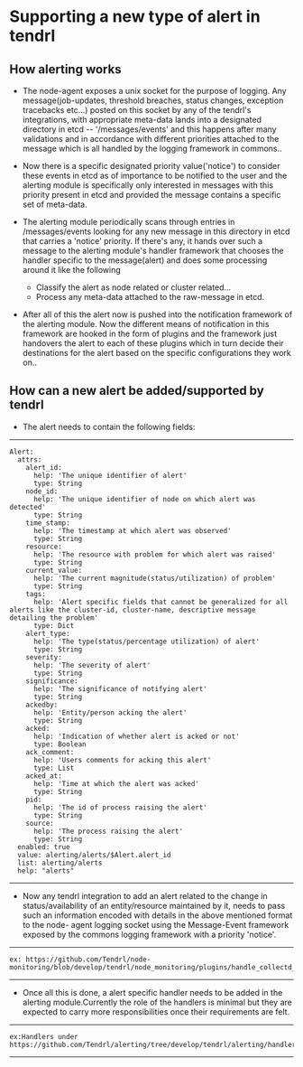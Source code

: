 # Supporting a new type of alert in tendrl

## How alerting works

* The node-agent exposes a unix socket for the purpose of logging.
  Any message(job-updates, threshold breaches, status changes, exception tracebacks etc...) posted on this socket by 
  any of the tendrl's integrations, with appropriate meta-data lands into a designated directory in etcd -- 
  '/messages/events' and this happens after many validations and in accordance with different priorities attached to 
  the message which is all handled by the logging framework in commons..
* Now there is a specific designated priority value('notice') to consider these events in etcd as of importance to be 
  notified to the user and the alerting module is specifically only interested in messages with this priority present 
  in etcd and provided the message contains a specific set of meta-data.
* The alerting module periodically scans through entries in /messages/events looking for any new message in this 
  directory in etcd that carries a 'notice' priority. If there's any, it hands over such a message to the alerting 
  module's handler framework that chooses the handler specific to the message(alert) and does some processing around 
  it like the following

  * Classify the alert as node related or cluster related...
  * Process any meta-data attached to the raw-message in etcd.
* After all of this the alert now is pushed into the notification framework of the alerting module. Now the different 
  means of notification in this framework are hooked in the form of plugins and the framework just handovers the alert 
  to each of these plugins which in turn decide their destinations for the alert based on the specific configurations 
  they work on..

## How can a new alert be added/supported by tendrl

* The alert needs to contain the following fields:
---
    Alert:
      attrs:
        alert_id:
          help: 'The unique identifier of alert'
          type: String
        node_id:
          help: 'The unique identifier of node on which alert was detected'
          type: String
        time_stamp:
          help: 'The timestamp at which alert was observed'
          type: String
        resource:
          help: 'The resource with problem for which alert was raised'
          type: String
        current_value:
          help: 'The current magnitude(status/utilization) of problem'
          type: String
        tags:
          help: 'Alert specific fields that cannot be generalized for all alerts like the cluster-id, cluster-name, descriptive message detailing the problem'
          type: Dict
        alert_type:
          help: 'The type(status/percentage utilization) of alert'
          type: String
        severity:
          help: 'The severity of alert'
          type: String
        significance:
          help: 'The significance of notifying alert'
          type: String
        ackedby:
          help: 'Entity/person acking the alert'
          type: String
        acked:
          help: 'Indication of whether alert is acked or not'
          type: Boolean
        ack_comment:
          help: 'Users comments for acking this alert'
          type: List
        acked_at:
          help: 'Time at which the alert was acked'
          type: String
        pid:
          help: 'The id of process raising the alert'
          type: String
        source:
          help: 'The process raising the alert'
          type: String
      enabled: true
      value: alerting/alerts/$Alert.alert_id
      list: alerting/alerts
      help: "alerts"
---

* Now any tendrl integration to add an alert related to the change in status/availability of an entity/resource 
  maintained by it, needs to pass such an information encoded with details in the above mentioned format to the node-
  agent logging socket using the Message-Event framework exposed by the commons logging framework with a priority 
  'notice'.
---
    ex: https://github.com/Tendrl/node-monitoring/blob/develop/tendrl/node_monitoring/plugins/handle_collectd_notification.py#L117
---

* Once all this is done, a alert specific handler needs to be added in the alerting module.Currently the role of the 
  handlers is minimal but they are expected to carry more responsibilities once their requirements are felt.
---
    ex:Handlers under https://github.com/Tendrl/alerting/tree/develop/tendrl/alerting/handlers
---
